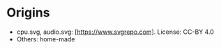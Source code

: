 # Origins

 - cpu.svg, audio.svg: [https://www.svgrepo.com]. License: CC-BY 4.0
 - Others: home-made
